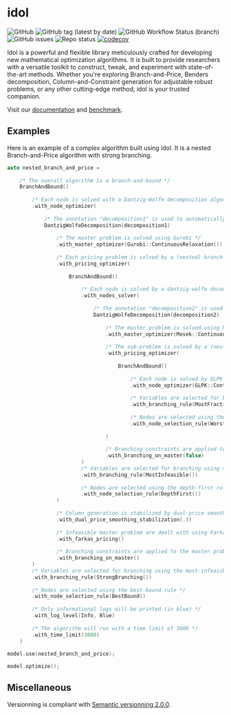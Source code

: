 # idol

![GitHub](https://img.shields.io/github/license/hlefebvr/idol)
![GitHub tag (latest by date)](https://img.shields.io/github/v/tag/hlefebvr/idol?label=version)
![GitHub Workflow Status (branch)](https://img.shields.io/github/actions/workflow/status/hlefebvr/idol/cmake.yml?branch=main)
![GitHub issues](https://img.shields.io/github/issues-raw/hlefebvr/idol)
![Repo status](https://www.repostatus.org/badges/latest/wip.svg)
[![codecov](https://codecov.io/github/hlefebvr/idol/branch/main/graph/badge.svg?token=BWMH5522QP)](https://app.codecov.io/gh/hlefebvr/idol)

Idol is a powerful and flexible library meticulously crafted for developing new mathematical optimization algorithms.
It is built to provide researchers with a versatile toolkit to construct, tweak, and experiment with state-of-the-art
methods. Whether you're exploring Branch-and-Price,
Benders decomposition, Column-and-Constraint generation for adjustable robust problems,
or any other cutting-edge method, idol is your trusted companion.

Visit our [documentation](https://hlefebvr.github.io/idol/) and [benchmark](https://hlefebvr.github.io/idol_benchmark/GAP.render.html).

## Examples

Here is an example of a complex algorithm built using idol. It is a nested Branch-and-Price algorithm with strong branching.

```cpp
auto nested_branch_and_price =
        
    /* The overall algorithm is a branch-and-bound */
    BranchAndBound()
    
        /* Each node is solved with a Dantzig-Wolfe decomposition algorithm */
        .with_node_optimizer(
                
            /* The annotation "decomposition1" is used to automatically decompose the problem */
            DantzigWolfeDecomposition(decomposition1)
            
                /* The master problem is solved using Gurobi */
                .with_master_optimizer(Gurobi::ContinuousRelaxation())
                
                /* Each pricing problem is solved by a (nested) branch-and-bound algorithm */
                .with_pricing_optimizer(
                        
                    BranchAndBound()
                    
                        /* Each node is solved by a dantzig-wolfe decomposition algorithm */
                        .with_nodes_solver(
                                
                            /* The annotation "decomposition2" is used to decompose the sub-problem again */
                            DantzigWolfeDecomposition(decomposition2)
                            
                                /* The master problem is solved using Mosek */
                                .with_master_optimizer(Mosek::ContinuousRelaxation())
                                
                                /* The sub-problem is solved by a (nested) branch-and-bound algorithm [we could have used, e.g., Gurobi instead] */
                                .with_pricing_optimizer(
                                        
                                    BranchAndBound()
                                    
                                        /* Each node is solved by GLPK */
                                        .with_node_optimizer(GLPK::ContinuousRelaxation())
                                        
                                        /* Variables are selected for branching using the most-infeasible rule */
                                        .with_branching_rule(MostFractional())
                                        
                                        /* Nodes are selected using the worst-bound rule */
                                        .with_node_selection_rule(WorstBound())
                                        
                                )
                                
                                /* Branching constraints are applied to the pricing problem */
                                .with_branching_on_master(false)
                        )
                        /* Variables are selected for branching using the most-infeasible rule */
                        .with_branching_rule(MostInfeasible())
                        
                        /* Nodes are selected using the depth-first rule */
                        .with_node_selection_rule(DepthFirst())
                )
                
                /* Column generation is stabilized by dual-price smoothing */
                .with_dual_price_smoothing_stabilization(.3)
                
                /* Infeasible master problem are dealt with using Farkas pricing */
                .with_farkas_pricing()
                
                /* Branching constraints are applied to the master problem */
                .with_branching_on_master()
        )
        /* Variables are selected for branching using the most-infeasible rule */
        .with_branching_rule(StrongBranching())
        
        /* Nodes are selected using the best-bound rule */
        .with_node_selection_rule(BestBound()
        
        /* Only informational logs will be printed (in blue) */
        .with_log_level(Info, Blue)
        
        /* The algorithm will run with a time limit of 3600 */
        .with_time_limit(3600)
    )
    
model.use(nested_branch_and_price);

model.optimize();
```

## Miscellaneous

Versionning is compliant with [Semantic versionning 2.0.0](https://semver.org/).
